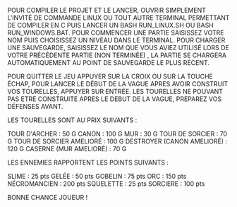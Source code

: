 
POUR COMPILER LE PROJET ET LE LANCER, OUVRIR SIMPLEMENT L'INVITÉ DE COMMANDE LINUX OU TOUT AUTRE TERMINAL PERMETTANT DE COMPILER EN C PUIS LANCER UN BASH RUN_LINUX.SH OU BASH RUN_WINDOWS.BAT.
POUR COMMENCER UNE PARTIE SAISISSEZ VOTRE NOM PUIS CHOISISSEZ UN NIVEAU DANS LE TERMINAL.
POUR CHARGER UNE SAUVEGARDE, SAISISSEZ LE NOM QUE VOUS AVIEZ UTILISÉ LORS DE VOTRE PRÉCÉDENTE PARTIE (NON TERMINÉE) , LA PARTIE SE CHARGERA AUTOMATIQUEMENT AU POINT DE SAUVEGARDE LE PLUS RÉCENT.

POUR QUITTER LE JEU APPUYER SUR LA CROIX OU SUR LA TOUCHE ÉCHAP, POUR LANCER LE DÉBUT DE LA VAGUE APRES AVOIR CONSTRUIT VOS TOURELLES, APPUYER SUR ENTRÉE. LES TOURELLES NE POUVANT PAS ETRE CONSTRUITE APRES LE DEBUT DE LA VAGUE, PREPAREZ VOS DÉFENSES AVANT.

LES TOURELLES SONT AU PRIX SUIVANTS :

TOUR D'ARCHER : 50 G
CANON : 100 G
MUR : 30 G
TOUR DE SORCIER : 70 G
TOUR DE SORCIER AMELIORÉ : 100 G
DESTROYER (CANON AMELIORÉ) : 120 G
CASERNE (MUR AMELIORÉ) : 70 G

LES ENNEMIES RAPPORTENT LES POINTS SUIVANTS :

SLIME : 25 pts
GELÉE : 50 pts
GOBELIN : 75 pts
ORC : 150 pts
NÉCROMANCIEN : 200 pts
SQUELETTE : 25 pts
SORCIERE : 100 pts


BONNE CHANCE JOUEUR !
